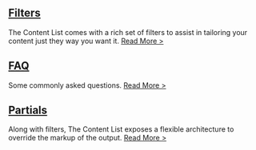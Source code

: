 ## [Filters](/Filters) 

The Content List comes with a rich set of filters to assist in tailoring your content just they way you want it. [Read More >](/Filters)

## [FAQ](/FAQ) 

Some commonly asked questions. [Read More >](/FAQ)

## [Partials](/Partials) 

Along with filters, The Content List exposes a flexible architecture to override the markup of the output. [Read More >](/Filters)